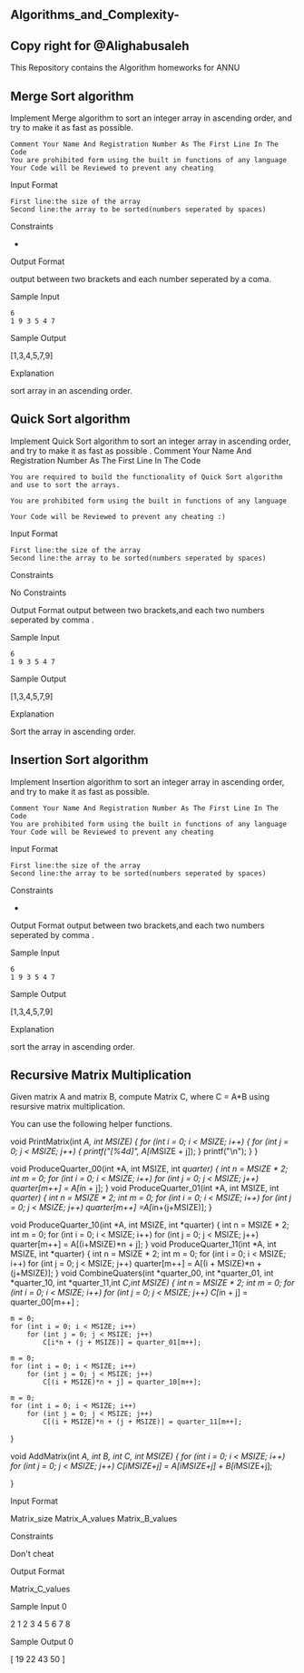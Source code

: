 ## Algorithms_and_Complexity-
## Copy right for @Alighabusaleh
This Repository contains the Algorithm homeworks for ANNU 
## Merge Sort algorithm

Implement Merge algorithm to sort an integer array in ascending order, and try to make it as fast as possible.

    Comment Your Name And Registration Number As The First Line In The Code
    You are prohibited form using the built in functions of any language
    Your Code will be Reviewed to prevent any cheating

Input Format

    First line:the size of the array
    Second line:the array to be sorted(numbers seperated by spaces)

Constraints

-

Output Format

output between two brackets and each number seperated by a coma.

Sample Input

    6
    1 9 3 5 4 7

Sample Output

[1,3,4,5,7,9]

Explanation

sort array in an ascending order.

## Quick Sort algorithm

Implement Quick Sort algorithm to sort an integer array in ascending order, and try to make it as fast as possible .
Comment Your Name And Registration Number As The First Line In The Code

    You are required to build the functionality of Quick Sort algorithm and use to sort the arrays.

    You are prohibited form using the built in functions of any language

    Your Code will be Reviewed to prevent any cheating :)

Input Format

    First line:the size of the array
    Second line:the array to be sorted(numbers seperated by spaces)

Constraints

No Constraints

Output Format
output between two brackets,and each two numbers seperated by comma .

Sample Input

    6
    1 9 3 5 4 7

Sample Output

[1,3,4,5,7,9]

Explanation

Sort the array in ascending order.

## Insertion Sort algorithm

Implement Insertion algorithm to sort an integer array in ascending order, and try to make it as fast as possible.

    Comment Your Name And Registration Number As The First Line In The Code
    You are prohibited form using the built in functions of any language
    Your Code will be Reviewed to prevent any cheating

Input Format

    First line:the size of the array
    Second line:the array to be sorted(numbers seperated by spaces)

Constraints

-

Output Format
output between two brackets,and each two numbers seperated by comma .

Sample Input

    6
    1 9 3 5 4 7

Sample Output

[1,3,4,5,7,9]

Explanation

sort the array in ascending order.

##  Recursive Matrix Multiplication 
Given matrix A and matrix B, compute Matrix C, where C = A*B using resursive matrix multiplication.

You can use the following helper functions.

void PrintMatrix(int *A, int MSIZE)
{
    for (int i = 0; i < MSIZE; i++)
    {
        for (int j = 0; j < MSIZE; j++)
        {
            printf("[%4d]", A[i*MSIZE + j]);
        }
        printf("\n");
    }
}

void ProduceQuarter_00(int *A, int MSIZE, int *quarter)
{
    int n = MSIZE * 2;
    int m = 0;
    for (int i = 0; i < MSIZE; i++)
        for (int j = 0; j < MSIZE; j++)
            quarter[m++] = A[i*n + j];
}
void ProduceQuarter_01(int *A, int MSIZE, int *quarter)
{
    int n = MSIZE * 2;
    int m = 0;
    for (int i = 0; i < MSIZE; i++)
        for (int j = 0; j < MSIZE; j++)
            quarter[m++] =A[i*n+(j+MSIZE)];
}

void ProduceQuarter_10(int *A, int MSIZE, int *quarter)
{
    int n = MSIZE * 2;
    int m = 0;
    for (int i = 0; i < MSIZE; i++)
        for (int j = 0; j < MSIZE; j++)
            quarter[m++] = A[(i+MSIZE)*n + j];
}
void ProduceQuarter_11(int *A, int MSIZE, int *quarter)
{
    int n = MSIZE * 2;
    int m = 0;
    for (int i = 0; i < MSIZE; i++)
        for (int j = 0; j < MSIZE; j++)
            quarter[m++] = A[(i + MSIZE)*n + (j+MSIZE)];
}
void CombineQuaters(int *quarter_00, int *quarter_01, int *quarter_10, int *quarter_11,int *C,int MSIZE)
{
    int n = MSIZE * 2;
    int m = 0;
    for (int i = 0; i < MSIZE; i++)
        for (int j = 0; j < MSIZE; j++)
            C[i*n + j] = quarter_00[m++] ;

    m = 0;
    for (int i = 0; i < MSIZE; i++)
        for (int j = 0; j < MSIZE; j++)
            C[i*n + (j + MSIZE)] = quarter_01[m++];

    m = 0;
    for (int i = 0; i < MSIZE; i++)
        for (int j = 0; j < MSIZE; j++)
            C[(i + MSIZE)*n + j] = quarter_10[m++];
    
    m = 0;
    for (int i = 0; i < MSIZE; i++)
        for (int j = 0; j < MSIZE; j++)
            C[(i + MSIZE)*n + (j + MSIZE)] = quarter_11[m++];

}

void AddMatrix(int *A, int *B, int *C, int MSIZE)
{
    for (int i = 0; i < MSIZE; i++)
        for (int j = 0; j < MSIZE; j++)
            C[i*MSIZE+j] = A[i*MSIZE+j] + B[i*MSIZE+j];

}

Input Format

Matrix_size Matrix_A_values Matrix_B_values

Constraints

Don't cheat

Output Format

Matrix_C_values

Sample Input 0

2
1 2 3 4
5 6 7 8

Sample Output 0

[ 19 22 43 50 ]

